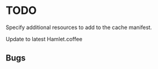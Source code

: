 TODO
====

Specify additional resources to add to the cache manifest.

Update to latest Hamlet.coffee

Bugs
----

